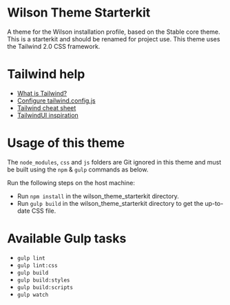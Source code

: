 # Wilson Theme Starterkit

A theme for the Wilson installation profile, based on the Stable core theme. This is a starterkit and should be renamed for project use. This
theme uses the Tailwind 2.0 CSS framework.

# Tailwind help

- [What is Tailwind?](https://tailwindcss.com/)
- [Configure tailwind.config.js](https://tailwindcss.com/docs/configuration)
- [Tailwind cheat sheet](https://nerdcave.com/tailwind-cheat-sheet)
- [TailwindUI inspiration](https://tailwindui.com/components)

# Usage of this theme

The `node_modules`, `css` and `js` folders are Git ignored in this theme and must be built using the `npm` & `gulp` commands as below.

Run the following steps on the host machine:

- Run `npm install` in the wilson_theme_starterkit directory.
- Run `gulp build` in the wilson_theme_starterkit directory to get the up-to-date CSS file.

# Available Gulp tasks

- `gulp lint`
- `gulp lint:css`
- `gulp build`
- `gulp build:styles`
- `gulp build:scripts`
- `gulp watch`
